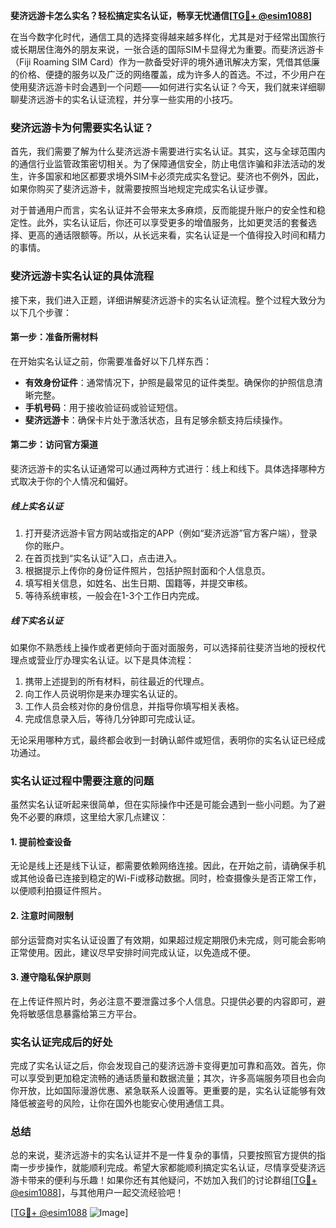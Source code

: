 **斐济远游卡怎么实名？轻松搞定实名认证，畅享无忧通信[[TG💪+ @esim1088](https://t.me/s/esim1088)]**

在当今数字化时代，通信工具的选择变得越来越多样化，尤其是对于经常出国旅行或长期居住海外的朋友来说，一张合适的国际SIM卡显得尤为重要。而斐济远游卡（Fiji Roaming SIM Card）作为一款备受好评的境外通讯解决方案，凭借其低廉的价格、便捷的服务以及广泛的网络覆盖，成为许多人的首选。不过，不少用户在使用斐济远游卡时会遇到一个问题——如何进行实名认证？今天，我们就来详细聊聊斐济远游卡的实名认证流程，并分享一些实用的小技巧。

### 斐济远游卡为何需要实名认证？

首先，我们需要了解为什么斐济远游卡需要进行实名认证。其实，这与全球范围内的通信行业监管政策密切相关。为了保障通信安全，防止电信诈骗和非法活动的发生，许多国家和地区都要求境外SIM卡必须完成实名登记。斐济也不例外，因此，如果你购买了斐济远游卡，就需要按照当地规定完成实名认证步骤。

对于普通用户而言，实名认证并不会带来太多麻烦，反而能提升账户的安全性和稳定性。此外，实名认证后，你还可以享受更多的增值服务，比如更灵活的套餐选择、更高的通话限额等。所以，从长远来看，实名认证是一个值得投入时间和精力的事情。

### 斐济远游卡实名认证的具体流程

接下来，我们进入正题，详细讲解斐济远游卡的实名认证流程。整个过程大致分为以下几个步骤：

#### 第一步：准备所需材料

在开始实名认证之前，你需要准备好以下几样东西：
- **有效身份证件**：通常情况下，护照是最常见的证件类型。确保你的护照信息清晰完整。
- **手机号码**：用于接收验证码或验证短信。
- **斐济远游卡**：确保卡片处于激活状态，且有足够余额支持后续操作。

#### 第二步：访问官方渠道

斐济远游卡的实名认证通常可以通过两种方式进行：线上和线下。具体选择哪种方式取决于你的个人情况和偏好。

##### 线上实名认证

1. 打开斐济远游卡官方网站或指定的APP（例如“斐济远游”官方客户端），登录你的账户。
2. 在首页找到“实名认证”入口，点击进入。
3. 根据提示上传你的身份证件照片，包括护照封面和个人信息页。
4. 填写相关信息，如姓名、出生日期、国籍等，并提交审核。
5. 等待系统审核，一般会在1-3个工作日内完成。

##### 线下实名认证

如果你不熟悉线上操作或者更倾向于面对面服务，可以选择前往斐济当地的授权代理点或营业厅办理实名认证。以下是具体流程：
1. 携带上述提到的所有材料，前往最近的代理点。
2. 向工作人员说明你是来办理实名认证的。
3. 工作人员会核对你的身份信息，并指导你填写相关表格。
4. 完成信息录入后，等待几分钟即可完成认证。

无论采用哪种方式，最终都会收到一封确认邮件或短信，表明你的实名认证已经成功通过。

### 实名认证过程中需要注意的问题

虽然实名认证听起来很简单，但在实际操作中还是可能会遇到一些小问题。为了避免不必要的麻烦，这里给大家几点建议：

#### 1. 提前检查设备

无论是线上还是线下认证，都需要依赖网络连接。因此，在开始之前，请确保手机或其他设备已连接到稳定的Wi-Fi或移动数据。同时，检查摄像头是否正常工作，以便顺利拍摄证件照片。

#### 2. 注意时间限制

部分运营商对实名认证设置了有效期，如果超过规定期限仍未完成，则可能会影响正常使用。因此，建议尽早安排时间完成认证，以免造成不便。

#### 3. 遵守隐私保护原则

在上传证件照片时，务必注意不要泄露过多个人信息。只提供必要的内容即可，避免将敏感信息暴露给第三方平台。

### 实名认证完成后的好处

完成了实名认证之后，你会发现自己的斐济远游卡变得更加可靠和高效。首先，你可以享受到更加稳定流畅的通话质量和数据流量；其次，许多高端服务项目也会向你开放，比如国际漫游优惠、紧急联系人设置等。更重要的是，实名认证能够有效降低被盗号的风险，让你在国外也能安心使用通信工具。

### 总结

总的来说，斐济远游卡的实名认证并不是一件复杂的事情，只要按照官方提供的指南一步步操作，就能顺利完成。希望大家都能顺利搞定实名认证，尽情享受斐济远游卡带来的便利与乐趣！如果你还有其他疑问，不妨加入我们的讨论群组[[TG💪+ @esim1088](https://t.me/s/esim1088)]，与其他用户一起交流经验吧！

[[TG💪+ @esim1088](https://t.me/s/esim1088) ![Image](https://i.postimg.cc/4NQfJmqS/Snipaste-2025-05-13-00-14-12.png)]